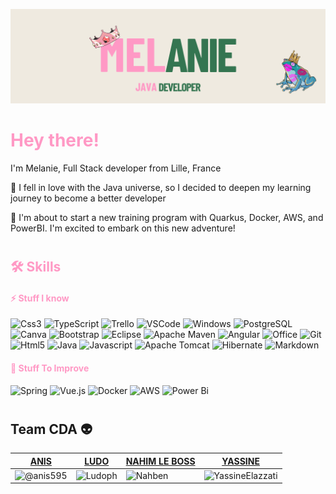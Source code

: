 ![Cover](media/princessbanner.png)


# <span style="color:#ff99c5"> Hey there! </span>


I'm Melanie, Full Stack developer from Lille, France 

🔭 I fell in love with the Java universe, so I decided to deepen my learning journey to become a better developer

🌱 I'm about to start a new training program with Quarkus, Docker, AWS, and PowerBI. I'm excited to embark on this new adventure!


#

##  <span style="color:#ff99c5">🛠 Skills </span>


####  <span style="color:#ff99c5">⚡ Stuff I know </span>


![Css3](https://img.shields.io/badge/CSS3-1572B6?style=for-the-badge&logo=css3&logoColor=white)
![TypeScript](https://img.shields.io/badge/TypeScript-007ACC?style=for-the-badge&logo=typescript&logoColor=white)
![Trello](https://img.shields.io/badge/Trello-%23026AA7.svg?style=for-the-badge&logo=Trello&logoColor=white)
![VSCode](https://img.shields.io/badge/Visual_Studio_Code-0078D4?style=for-the-badge&logo=visual%20studio%20code&logoColor=white)
![Windows](https://img.shields.io/badge/Windows-0078D6?style=for-the-badge&logo=windows&logoColor=white)
![PostgreSQL](https://img.shields.io/badge/PostgreSQL-316192?style=for-the-badge&logo=postgresql&logoColor=white)
![Canva](https://img.shields.io/badge/Canva-%2300C4CC.svg?&style=for-the-badge&logo=Canva&logoColor=white)
![Bootstrap](https://img.shields.io/badge/Bootstrap-563D7C?style=for-the-badge&logo=bootstrap&logoColor=white)
![Eclipse](https://img.shields.io/badge/Eclipse-2C2255?style=for-the-badge&logo=eclipse&logoColor=white)
![Apache Maven](https://img.shields.io/badge/Apache%20Maven-C71A36?style=for-the-badge&logo=Apache%20Maven&logoColor=white)
![Angular](https://img.shields.io/badge/Angular-DD0031?style=for-the-badge&logo=angular&logoColor=white)
![Office](https://img.shields.io/badge/Microsoft_Office-D83B01?style=for-the-badge&logo=microsoft-office&logoColor=white)
![Git](https://img.shields.io/badge/GIT-E44C30?style=for-the-badge&logo=git&logoColor=white)
![Html5](https://img.shields.io/badge/HTML5-E34F26?style=for-the-badge&logo=html5&logoColor=white)
![Java](https://img.shields.io/badge/Java-ED8B00?style=for-the-badge&logo=openjdk&logoColor=white)
![Javascript](https://img.shields.io/badge/JavaScript-F7DF1E?style=for-the-badge&logo=javascript&logoColor=black)
![Apache Tomcat](https://img.shields.io/badge/apache%20tomcat-%23F8DC75.svg?style=for-the-badge&logo=apache-tomcat&logoColor=black)
![Hibernate](https://img.shields.io/badge/Hibernate-59666C?style=for-the-badge&logo=Hibernate&logoColor=white)
![Markdown](https://img.shields.io/badge/Markdown-000000?style=for-the-badge&logo=markdown&logoColor=white)






####  <span style="color:#ff99c5">🤔 Stuff To Improve </span>

![Spring](https://img.shields.io/badge/Spring-6DB33F?style=for-the-badge&logo=spring&logoColor=white)
![Vue.js](https://img.shields.io/badge/vuejs-%2335495e.svg?style=for-the-badge&logo=vuedotjs&logoColor=%234FC08D)
![Docker](https://img.shields.io/badge/docker-%230db7ed.svg?style=for-the-badge&logo=docker&logoColor=white)
![AWS](https://img.shields.io/badge/AWS-%23FF9900.svg?style=for-the-badge&logo=amazon-aws&logoColor=white)
![Power Bi](https://img.shields.io/badge/power_bi-F2C811?style=for-the-badge&logo=powerbi&logoColor=black)


#

## Team CDA 👽

[ANIS](https://github.com/anis595) | [LUDO](https://github.com/Ludoph) | [NAHIM LE BOSS](https://github.com/Nahben) | [YASSINE](https://github.com/YassineElazzati) 
--- | --- | --- | ---
![@anis595](https://avatars.githubusercontent.com/u/117355844?s=150&v=1) | ![Ludoph](https://avatars.githubusercontent.com/u/129503345?s=150&v=1) | ![Nahben](https://avatars.githubusercontent.com/u/23336698?s=150&v=1) | ![YassineElazzati](https://avatars.githubusercontent.com/u/131854031?s=150&v=1)




